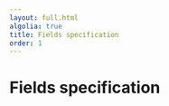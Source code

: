 ```yaml
---
layout: full.html
algolia: true
title: Fields specification
order: 1
---
```


# Fields specification
